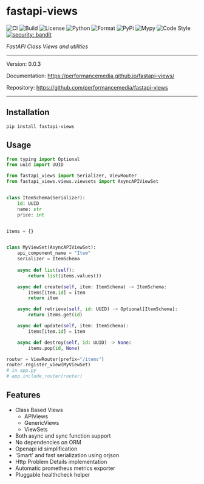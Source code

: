 # fastapi-views

![CI](https://github.com/performancemedia/fastapi-views/workflows/CI/badge.svg)
![Build](https://github.com/performancemedia/fastapi-views/workflows/Publish/badge.svg)
![License](https://img.shields.io/github/license/performancemedia/fastapi-views)
![Python](https://img.shields.io/pypi/pyversions/fastapi-views)
![Format](https://img.shields.io/pypi/format/fastapi-views)
![PyPi](https://img.shields.io/pypi/v/fastapi-views)
![Mypy](https://img.shields.io/badge/mypy-checked-blue)
![Code Style](https://img.shields.io/badge/code%20style-black-000000.svg)
[![security: bandit](https://img.shields.io/badge/security-bandit-yellow.svg)](https://github.com/PyCQA/bandit)

*FastAPI Class Views and utilities*

---
Version: 0.0.3

Documentation: https://performancemedia.github.io/fastapi-views/

Repository: https://github.com/performancemedia/fastapi-views

---

## Installation

```shell
pip install fastapi-views
```

## Usage

```python
from typing import Optional
from uuid import UUID

from fastapi_views import Serializer, ViewRouter
from fastapi_views.views.viewsets import AsyncAPIViewSet


class ItemSchema(Serializer):
    id: UUID
    name: str
    price: int


items = {}


class MyViewSet(AsyncAPIViewSet):
    api_component_name = "Item"
    serializer = ItemSchema
    
    async def list(self):
        return list(items.values())

    async def create(self, item: ItemSchema) -> ItemSchema:
        items[item.id] = item
        return item

    async def retrieve(self, id: UUID) -> Optional[ItemSchema]:
        return items.get(id)

    async def update(self, item: ItemSchema):
        items[item.id] = item

    async def destroy(self, id: UUID) -> None:
        items.pop(id, None)

router = ViewRouter(prefix="/items")
router.register_view(MyViewSet)
# in app.py
# app.include_router(router)

```

## Features

- Class Based Views
  - APIViews
  - GenericViews
  - ViewSets
- Both async and sync function support
- No dependencies on ORM
- Openapi id simplification
- 'Smart' and fast serialization using orjson
- Http Problem Details implementation
- Automatic prometheus metrics exporter
- Pluggable healthcheck helper
